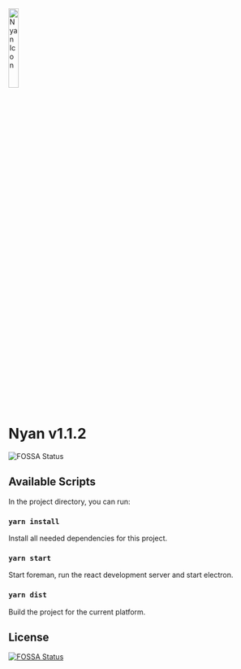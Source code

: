 <img src='https://github.com/lucajoos/nyan/blob/master/src/assets/icon.png' alt='Nyan Icon' width='20%' >
<h1>Nyan v1.1.2</h1>
<a href='https://app.fossa.com/projects/git%2Bgithub.com%2Flucajoos%2Fnyan?ref=badge_shield'><img src='https://app.fossa.com/api/projects/git%2Bgithub.com%2Flucajoos%2Fnyan.svg?type=shield' alt='FOSSA Status' style="display: inline-block;"></a>
<h2>Available Scripts</h2>
In the project directory, you can run:
<h3><code>yarn install</code></h3>
Install all needed dependencies for this project.
<h3><code>yarn start</code></h3>
Start foreman, run the react development server and start electron.
<h3><code>yarn dist</code></h3>
Build the project for the current platform.
<h2>License</h2>
<a href='https://app.fossa.com/projects/git%2Bgithub.com%2Flucajoos%2Fnyan?ref=badge_large'><img src='https://app.fossa.com/api/projects/git%2Bgithub.com%2Flucajoos%2Fnyan.svg?type=large' alt='FOSSA Status'></a>
